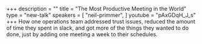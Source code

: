 +++
description = ""
title = "The Most Productive Meeting in the World"
type = "new-talk"
speakers = [
        "neil-primmer",
]
youtube = "pAxGDqH_J_s"
+++
How one operations team addressed trust issues, reduced the amount of time they spent in slack, and got more of the things they wanted to do done, just by adding one meeting a week to their schedules.